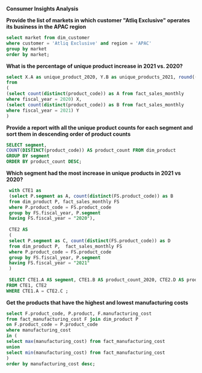**Consumer Insights Analysis**
<br/>

**Provide the list of markets in which customer "Atliq Exclusive" operates its
business in the APAC region**
````sql
select market from dim_customer
where customer = 'Atliq Exclusive' and region = 'APAC'
group by market
order by market;
````
**What is the percentage of unique product increase in 2021 vs. 2020?**
````sql
select X.A as unique_product_2020, Y.B as unique_products_2021, round((B-A)*100/A,2) as percentage_chg
from 
(
(select count(distinct(product_code)) as A from fact_sales_monthly 
where fiscal_year = 2020) X,
(select count(distinct(product_code)) as B from fact_sales_monthly
where fiscal_year = 2021) Y
) 
````
**Provide a report with all the unique product counts for each segment and
sort them in descending order of product counts**
````sql
SELECT segment, 
COUNT(DISTINCT(product_code)) AS product_count FROM dim_product
GROUP BY segment
ORDER BY product_count DESC;
````
**Which segment had the most increase in unique products in
2021 vs 2020?**
````sql
 with CTE1 as 
 (select P.segment as A, count(distinct(FS.product_code)) as B
 from dim_product P, fact_sales_monthly FS
 where P.product_code = FS.product_code
 group by FS.fiscal_year, P.segment
 having FS.fiscal_year = "2020"),
 
 CTE2 AS
 (
 select P.segment as C, count(distinct(FS.product_code)) as D
 from dim_product P,  fact_sales_monthly FS
 where P.product_code = FS.product_code
 group by FS.fiscal_year, P.segment
 having FS.fiscal_year = "2021"
 )
 
 SELECT CTE1.A AS segment, CTE1.B AS product_count_2020, CTE2.D AS product_count_2021, (CTE2.D-CTE1.B) AS difference  
FROM CTE1, CTE2
WHERE CTE1.A = CTE2.C ;
````
**Get the products that have the highest and lowest manufacturing costs**
````sql
select F.product_code, P.product, F.manufacturing_cost
from fact_manufacturing_cost F join dim_product P
on F.product_code = P.product_code
where manufacturing_cost
in (
select max(manufacturing_cost) from fact_manufacturing_cost
union 
select min(manufacturing_cost) from fact_manufacturing_cost
)
order by manufacturing_cost desc;
````



